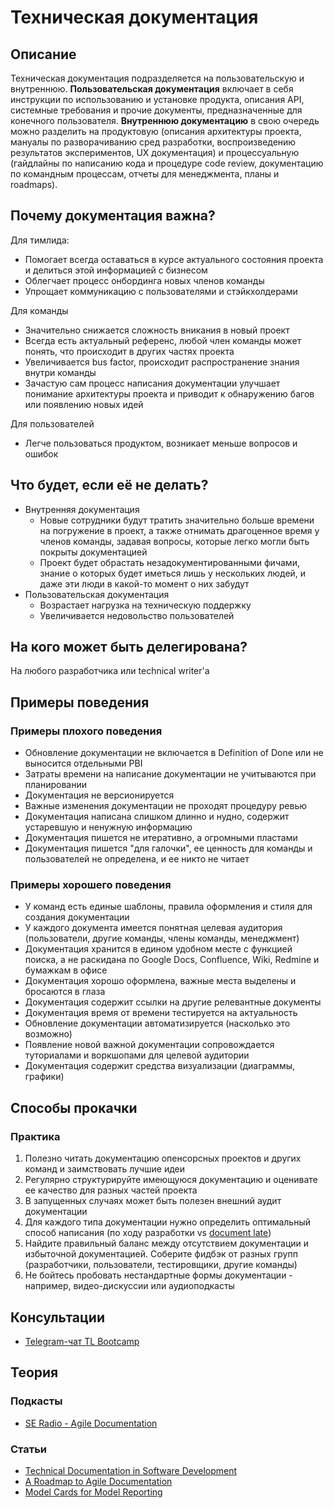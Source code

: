 # Техническая документация
## Описание
Техническая документация подразделяется на пользовательскую и внутреннюю. **Пользовательская документация** включает в себя инструкции по использованию и установке продукта, описания API, системные требования и прочие документы, предназначенные для конечного пользователя. **Внутреннюю документацию** в свою очередь можно разделить на продуктовую (описания архитектуры проекта, мануалы по разворачиванию сред разработки, воспроизведению результатов экспериментов, UX документация) и процессуальную (гайдлайны по написанию кода и процедуре code review, документацию по командным процессам, отчеты для менеджмента, планы и roadmaps).
## Почему документация важна?
Для тимлида:
- Помогает всегда оставаться в курсе актуального состояния проекта и делиться этой информацией с бизнесом
- Облегчает процесс онбординга новых членов команды
- Упрощает коммуникацию с пользователями и стэйкхолдерами

Для команды
- Значительно снижается сложность вникания в новый проект
- Всегда есть актуальный референс, любой член команды может понять, что происходит в других частях проекта
- Увеличивается bus factor, происходит распространение знания внутри команды
- Зачастую сам процесс написания документации улучшает понимание архитектуры проекта и приводит к обнаружению багов или появлению новых идей

Для пользователей
- Легче пользоваться продуктом, возникает меньше вопросов и ошибок
## Что будет, если её не делать?
- Внутренняя документация
   - Новые сотрудники будут тратить значительно больше времени на погружение в проект, а также отнимать драгоценное время у членов команды, задавая вопросы, которые легко могли быть покрыты документацией
    - Проект будет обрастать незадокументированными фичами, знание о которых будет иметься лишь у нескольких людей, и даже эти люди в какой-то момент о них забудут
 - Пользовательская документация
    - Возрастает нагрузка на техническую поддержку
    - Увеличивается недовольство пользователей

## На кого может быть делегирована?
На любого разработчика или technical writer'а
## Примеры поведения
### Примеры плохого поведения
- Обновление документации не включается в Definition of Done или не выносится отдельными PBI
- Затраты времени на написание документации не учитываются при планировании
- Документация не версионируется
- Важные изменения документации не проходят процедуру ревью
- Документация написана слишком длинно и нудно, содержит устаревшую и ненужную информацию
- Документация пишется не итеративно, а огромными пластами
- Документация пишется "для галочки", ее ценность для команды и пользователей не определена, и ее никто не читает

### Примеры хорошего поведения
- У команд есть единые шаблоны, правила оформления и стиля для создания документации
- У каждого документа имеется понятная целевая аудитория (пользователи, другие команды, члены команды, менеджмент)
- Документация хранится в едином удобном месте с функцией поиска, а не раскидана по Google Docs, Confluence, Wiki, Redmine и бумажкам в офисе
- Документация хорошо оформлена, важные места выделены и бросаются в глаза
- Документация содержит ссылки на другие релевантные документы
- Документация время от времени тестируется на актуальность
- Обновление документации автоматизируется (насколько это возможно)
- Появление новой важной документации сопровождается туториалами и воркшопами для целевой аудитории
- Документация содержит средства визуализации (диаграммы, графики)

## Способы прокачки
### Практика
1. Полезно читать документацию опенсорсных проектов и других команд и заимствовать лучшие идеи
2. Регулярно структурируйте имеющуюся документацию и оценивате ее качество для разных частей проекта
3. В запущенных случаях может быть полезен внешний аудит документации
4. Для каждого типа документации нужно определить оптимальный способ написания (по ходу разработки vs [document late](http://agilemodeling.com/essays/documentLate.htm))
5. Найдите правильный баланс между отсутствием документации и избыточной документацией. Соберите фидбэк от разных групп (разработчики, пользователи, тестировщики, другие команды)
6. Не бойтесь пробовать нестандартные формы документации - например, видео-дискуссии или аудиоподкасты

## Консультации
- [Telegram-чат TL Bootcamp](https://tlinks.run/tlbootcamp)

## Теория
### Подкасты
- [SE Radio - Agile Documentation](https://podbay.fm/podcast/120906714/e/1159882035)
### Статьи
- [Technical Documentation in Software Development](https://www.altexsoft.com/blog/business/technical-documentation-in-software-development-types-best-practices-and-tools/)
- [A Roadmap to Agile Documentation](https://www.infoq.com/articles/roadmap-agile-documentation/)
- [Model Cards for Model Reporting](https://arxiv.org/abs/1810.03993)